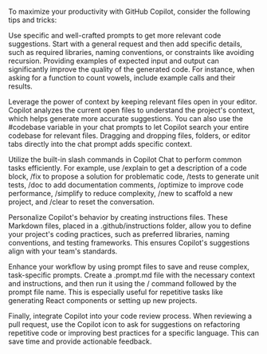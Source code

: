 To maximize your productivity with GitHub Copilot, consider the following tips and tricks:

Use specific and well-crafted prompts to get more relevant code suggestions. Start with a general request and then add specific details, such as required libraries, naming conventions, or constraints like avoiding recursion.
 Providing examples of expected input and output can significantly improve the quality of the generated code.
 For instance, when asking for a function to count vowels, include example calls and their results.

Leverage the power of context by keeping relevant files open in your editor. Copilot analyzes the current open files to understand the project's context, which helps generate more accurate suggestions.
 You can also use the #codebase variable in your chat prompts to let Copilot search your entire codebase for relevant files.
 Dragging and dropping files, folders, or editor tabs directly into the chat prompt adds specific context.

Utilize the built-in slash commands in Copilot Chat to perform common tasks efficiently.
 For example, use /explain to get a description of a code block, /fix to propose a solution for problematic code, /tests to generate unit tests, /doc to add documentation comments, /optimize to improve code performance, /simplify to reduce complexity, /new to scaffold a new project, and /clear to reset the conversation.

Personalize Copilot's behavior by creating instructions files. These Markdown files, placed in a .github/instructions folder, allow you to define your project's coding practices, such as preferred libraries, naming conventions, and testing frameworks.
 This ensures Copilot's suggestions align with your team's standards.

Enhance your workflow by using prompt files to save and reuse complex, task-specific prompts.
 Create a .prompt.md file with the necessary context and instructions, and then run it using the / command followed by the prompt file name.
 This is especially useful for repetitive tasks like generating React components or setting up new projects.

Finally, integrate Copilot into your code review process. When reviewing a pull request, use the Copilot icon to ask for suggestions on refactoring repetitive code or improving best practices for a specific language.
 This can save time and provide actionable feedback.
